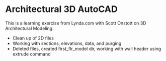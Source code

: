 # Architectural 3D AutoCAD

This is a learning exercise from Lynda.com with Scott Onstott on 3D Architectural Modeling.


* Clean up of 2D files
* Working with sections, elevations, data, and purging
* Deleted files, created first_flr_model dir, working with wall header using extrude command
